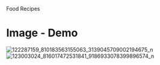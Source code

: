 Food Recipes
# Image - Demo
![122287159_810183563155063_3139045709002194675_n](https://user-images.githubusercontent.com/34298044/97102062-e6716100-16d4-11eb-85ef-7c1b11addea9.png)
![123003024_816017472531841_9186933078399896574_n](https://user-images.githubusercontent.com/34298044/97528329-0a3bec00-19e0-11eb-9541-c7118d1d057d.png)
